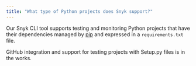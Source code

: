```yaml
---
title: "What type of Python projects does Snyk support?"
---
```

Our Snyk CLI tool supports testing and monitoring Python projects that have their dependencies managed by [pip](https://pypi.python.org/pypi/pip) and expressed in a `requirements.txt` file.

GitHub integration and support for testing projects with Setup.py files is in the works.

